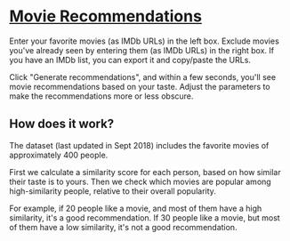 # [Movie Recommendations](https://michaelf314.github.io/movie-recommendations/)

Enter your favorite movies (as IMDb URLs) in the left box. Exclude movies you've already seen by entering them (as IMDb URLs) in the right box.  If you have an IMDb list, you can export it and copy/paste the URLs.

Click "Generate recommendations", and within a few seconds, you'll see movie recommendations based on your taste.  Adjust the parameters to make the recommendations more or less obscure.

## How does it work?

The dataset (last updated in Sept 2018) includes the favorite movies of approximately 400 people.

First we calculate a similarity score for each person, based on how similar their taste is to yours.  Then we check which movies are popular among high-similarity people, relative to their overall popularity.

For example, if 20 people like a movie, and most of them have a high similarity, it's a good recommendation.  If 30 people like a movie, but most of them have a low similarity, it's not a good recommendation.